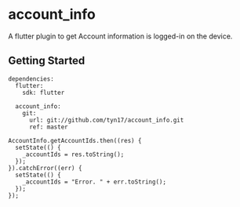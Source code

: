 # account_info

A flutter plugin to get Account information is logged-in on the device.

## Getting Started
```
dependencies:
  flutter:
    sdk: flutter

  account_info:
    git:
      url: git://github.com/tyn17/account_info.git
      ref: master
```

```
AccountInfo.getAccountIds.then((res) {
  setState(() {
    _accountIds = res.toString();
  });
}).catchError((err) {
  setState(() {
    _accountIds = "Error. " + err.toString();
  });
});
```